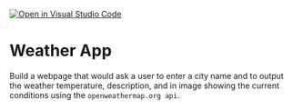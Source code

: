 [![Open in Visual Studio Code](https://classroom.github.com/assets/open-in-vscode-718a45dd9cf7e7f842a935f5ebbe5719a5e09af4491e668f4dbf3b35d5cca122.svg)](https://classroom.github.com/online_ide?assignment_repo_id=12913260&assignment_repo_type=AssignmentRepo)
# Weather App
Build a webpage that would ask a user to enter a city name and to output the weather temperature, description, and in image showing the current conditions using the `openweathermap.org api`.